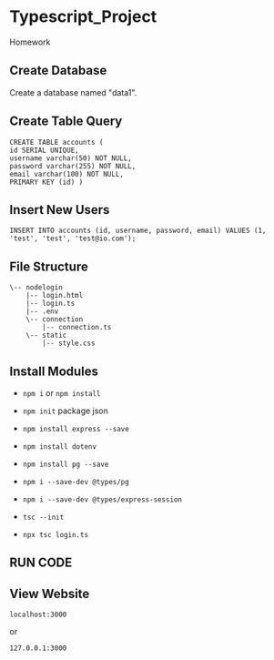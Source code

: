 # Typescript_Project
Homework

## Create Database
Create a database named "data1".

## Create Table Query

 ``` 
CREATE TABLE accounts ( 
id SERIAL UNIQUE, 
username varchar(50) NOT NULL, 
password varchar(255) NOT NULL, 
email varchar(100) NOT NULL, 
PRIMARY KEY (id) )
```

## Insert New Users

```
INSERT INTO accounts (id, username, password, email) VALUES (1, 'test', 'test', 'test@io.com');
```
## File Structure
```
\-- nodelogin
    |-- login.html
    |-- login.ts
    |-- .env
    \-- connection
        |-- connection.ts
    \-- static
        |-- style.css
```
        
        
 ## Install Modules
 
 * ``` npm i ``` or ``` npm install ```
 
 * ``` npm init ``` package json
 
 * ``` npm install express --save ``` 
 
 * ``` npm install dotenv ``` 

 * ``` npm install pg --save ``` 
 
 * ``` npm i --save-dev @types/pg ```
 
 * ``` npm i --save-dev @types/express-session ```
 
 * ``` tsc --init ```

 * ``` npx tsc login.ts  ```
 
  ## RUN CODE 
  
  
  ## View Website
  
``` localhost:3000 ```

or 

``` 127.0.0.1:3000 ```


  
  
 
 
 
 
 

